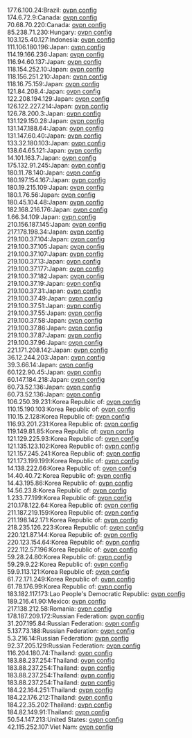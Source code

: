 177.6.100.24:Brazil: [ovpn config](vpn/177_6_100_24.ovpn)  
174.6.72.9:Canada: [ovpn config](vpn/174_6_72_9.ovpn)  
70.68.70.220:Canada: [ovpn config](vpn/70_68_70_220.ovpn)  
85.238.71.230:Hungary: [ovpn config](vpn/85_238_71_230.ovpn)  
103.125.40.127:Indonesia: [ovpn config](vpn/103_125_40_127.ovpn)  
111.106.180.196:Japan: [ovpn config](vpn/111_106_180_196.ovpn)  
114.19.166.236:Japan: [ovpn config](vpn/114_19_166_236.ovpn)  
116.94.60.137:Japan: [ovpn config](vpn/116_94_60_137.ovpn)  
118.154.252.10:Japan: [ovpn config](vpn/118_154_252_10.ovpn)  
118.156.251.210:Japan: [ovpn config](vpn/118_156_251_210.ovpn)  
118.16.75.159:Japan: [ovpn config](vpn/118_16_75_159.ovpn)  
121.84.208.4:Japan: [ovpn config](vpn/121_84_208_4.ovpn)  
122.208.194.129:Japan: [ovpn config](vpn/122_208_194_129.ovpn)  
126.122.227.214:Japan: [ovpn config](vpn/126_122_227_214.ovpn)  
126.78.200.3:Japan: [ovpn config](vpn/126_78_200_3.ovpn)  
131.129.150.28:Japan: [ovpn config](vpn/131_129_150_28.ovpn)  
131.147.188.64:Japan: [ovpn config](vpn/131_147_188_64.ovpn)  
131.147.60.40:Japan: [ovpn config](vpn/131_147_60_40.ovpn)  
133.32.180.103:Japan: [ovpn config](vpn/133_32_180_103.ovpn)  
138.64.65.121:Japan: [ovpn config](vpn/138_64_65_121.ovpn)  
14.101.163.7:Japan: [ovpn config](vpn/14_101_163_7.ovpn)  
175.132.91.245:Japan: [ovpn config](vpn/175_132_91_245.ovpn)  
180.11.78.140:Japan: [ovpn config](vpn/180_11_78_140.ovpn)  
180.197.154.167:Japan: [ovpn config](vpn/180_197_154_167.ovpn)  
180.19.215.109:Japan: [ovpn config](vpn/180_19_215_109.ovpn)  
180.1.76.56:Japan: [ovpn config](vpn/180_1_76_56.ovpn)  
180.45.104.48:Japan: [ovpn config](vpn/180_45_104_48.ovpn)  
182.168.216.176:Japan: [ovpn config](vpn/182_168_216_176.ovpn)  
1.66.34.109:Japan: [ovpn config](vpn/1_66_34_109.ovpn)  
210.156.187.145:Japan: [ovpn config](vpn/210_156_187_145.ovpn)  
217.178.198.34:Japan: [ovpn config](vpn/217_178_198_34.ovpn)  
219.100.37.104:Japan: [ovpn config](vpn/219_100_37_104.ovpn)  
219.100.37.105:Japan: [ovpn config](vpn/219_100_37_105.ovpn)  
219.100.37.107:Japan: [ovpn config](vpn/219_100_37_107.ovpn)  
219.100.37.13:Japan: [ovpn config](vpn/219_100_37_13.ovpn)  
219.100.37.177:Japan: [ovpn config](vpn/219_100_37_177.ovpn)  
219.100.37.182:Japan: [ovpn config](vpn/219_100_37_182.ovpn)  
219.100.37.19:Japan: [ovpn config](vpn/219_100_37_19.ovpn)  
219.100.37.31:Japan: [ovpn config](vpn/219_100_37_31.ovpn)  
219.100.37.49:Japan: [ovpn config](vpn/219_100_37_49.ovpn)  
219.100.37.51:Japan: [ovpn config](vpn/219_100_37_51.ovpn)  
219.100.37.55:Japan: [ovpn config](vpn/219_100_37_55.ovpn)  
219.100.37.58:Japan: [ovpn config](vpn/219_100_37_58.ovpn)  
219.100.37.86:Japan: [ovpn config](vpn/219_100_37_86.ovpn)  
219.100.37.87:Japan: [ovpn config](vpn/219_100_37_87.ovpn)  
219.100.37.96:Japan: [ovpn config](vpn/219_100_37_96.ovpn)  
221.171.208.142:Japan: [ovpn config](vpn/221_171_208_142.ovpn)  
36.12.244.203:Japan: [ovpn config](vpn/36_12_244_203.ovpn)  
39.3.66.14:Japan: [ovpn config](vpn/39_3_66_14.ovpn)  
60.122.90.45:Japan: [ovpn config](vpn/60_122_90_45.ovpn)  
60.147.184.218:Japan: [ovpn config](vpn/60_147_184_218.ovpn)  
60.73.52.136:Japan: [ovpn config](vpn/60_73_52_136.ovpn)  
60.73.52.136:Japan: [ovpn config](vpn/60_73_52_136.ovpn)  
106.250.39.231:Korea Republic of: [ovpn config](vpn/106_250_39_231.ovpn)  
110.15.190.103:Korea Republic of: [ovpn config](vpn/110_15_190_103.ovpn)  
110.15.2.128:Korea Republic of: [ovpn config](vpn/110_15_2_128.ovpn)  
116.93.201.231:Korea Republic of: [ovpn config](vpn/116_93_201_231.ovpn)  
119.149.81.85:Korea Republic of: [ovpn config](vpn/119_149_81_85.ovpn)  
121.129.225.93:Korea Republic of: [ovpn config](vpn/121_129_225_93.ovpn)  
121.135.123.102:Korea Republic of: [ovpn config](vpn/121_135_123_102.ovpn)  
121.157.245.241:Korea Republic of: [ovpn config](vpn/121_157_245_241.ovpn)  
121.173.199.199:Korea Republic of: [ovpn config](vpn/121_173_199_199.ovpn)  
14.138.222.66:Korea Republic of: [ovpn config](vpn/14_138_222_66.ovpn)  
14.40.40.72:Korea Republic of: [ovpn config](vpn/14_40_40_72.ovpn)  
14.43.195.86:Korea Republic of: [ovpn config](vpn/14_43_195_86.ovpn)  
14.56.23.8:Korea Republic of: [ovpn config](vpn/14_56_23_8.ovpn)  
1.233.77.199:Korea Republic of: [ovpn config](vpn/1_233_77_199.ovpn)  
210.178.122.64:Korea Republic of: [ovpn config](vpn/210_178_122_64.ovpn)  
211.187.219.159:Korea Republic of: [ovpn config](vpn/211_187_219_159.ovpn)  
211.198.142.171:Korea Republic of: [ovpn config](vpn/211_198_142_171.ovpn)  
218.235.126.223:Korea Republic of: [ovpn config](vpn/218_235_126_223.ovpn)  
220.121.87.144:Korea Republic of: [ovpn config](vpn/220_121_87_144.ovpn)  
220.123.154.64:Korea Republic of: [ovpn config](vpn/220_123_154_64.ovpn)  
222.112.57.196:Korea Republic of: [ovpn config](vpn/222_112_57_196.ovpn)  
59.28.24.80:Korea Republic of: [ovpn config](vpn/59_28_24_80.ovpn)  
59.29.9.22:Korea Republic of: [ovpn config](vpn/59_29_9_22.ovpn)  
59.9.113.121:Korea Republic of: [ovpn config](vpn/59_9_113_121.ovpn)  
61.72.171.249:Korea Republic of: [ovpn config](vpn/61_72_171_249.ovpn)  
61.78.176.99:Korea Republic of: [ovpn config](vpn/61_78_176_99.ovpn)  
183.182.117.173:Lao People's Democratic Republic: [ovpn config](vpn/183_182_117_173.ovpn)  
189.216.41.90:Mexico: [ovpn config](vpn/189_216_41_90.ovpn)  
217.138.212.58:Romania: [ovpn config](vpn/217_138_212_58.ovpn)  
178.187.209.172:Russian Federation: [ovpn config](vpn/178_187_209_172.ovpn)  
31.207.195.84:Russian Federation: [ovpn config](vpn/31_207_195_84.ovpn)  
5.137.73.188:Russian Federation: [ovpn config](vpn/5_137_73_188.ovpn)  
5.3.216.14:Russian Federation: [ovpn config](vpn/5_3_216_14.ovpn)  
92.37.205.129:Russian Federation: [ovpn config](vpn/92_37_205_129.ovpn)  
116.204.180.74:Thailand: [ovpn config](vpn/116_204_180_74.ovpn)  
183.88.237.254:Thailand: [ovpn config](vpn/183_88_237_254.ovpn)  
183.88.237.254:Thailand: [ovpn config](vpn/183_88_237_254.ovpn)  
183.88.237.254:Thailand: [ovpn config](vpn/183_88_237_254.ovpn)  
183.88.237.254:Thailand: [ovpn config](vpn/183_88_237_254.ovpn)  
184.22.164.251:Thailand: [ovpn config](vpn/184_22_164_251.ovpn)  
184.22.176.212:Thailand: [ovpn config](vpn/184_22_176_212.ovpn)  
184.22.35.202:Thailand: [ovpn config](vpn/184_22_35_202.ovpn)  
184.82.149.91:Thailand: [ovpn config](vpn/184_82_149_91.ovpn)  
50.54.147.213:United States: [ovpn config](vpn/50_54_147_213.ovpn)  
42.115.252.107:Viet Nam: [ovpn config](vpn/42_115_252_107.ovpn)  
